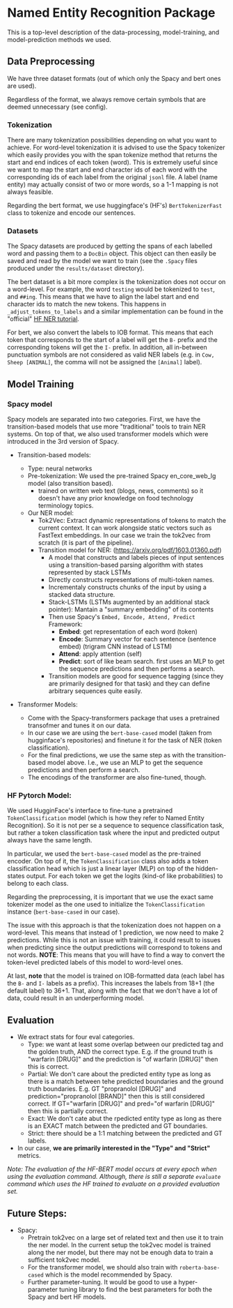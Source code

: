 # Named Entity Recognition Package

This is a top-level description of the data-processing, model-training, and model-prediction methods we used.

Data Preprocessing
--

We have three dataset formats (out of which only the Spacy and bert ones are used).

Regardless of the format, we always remove certain symbols that are deemed unnecessary (see config).

### Tokenization

There are many tokenization possibilities depending on what you want to achieve. For word-level tokenization it is
advised to use the Spacy tokenizer which easily provides you with the span tokenize method that returns the start and
end indices of each token (word). This is extremely useful since we want to map the start and end character ids of each
word with the corresponding ids of each label from the original `jsonl` file. A label (name entity) may actually consist
of two or more words, so a 1-1 mapping is not always feasible.

Regarding the bert format, we use huggingface's (HF's) `BertTokenizerFast` class to tokenize and encode our sentences.

### Datasets


The Spacy datasets are produced by getting the spans of each labelled word and passing them to a `DocBin` object.
This object can then easily be saved and read by the model we want to train (see the `.Spacy` files produced
under the `results/dataset` directory).

The bert dataset is a bit more complex is the tokenization does not occur on a word-level. For example, the
word `testing` would be tokenized to `test`, and `##ing`. This means that we have to align the label start and end
character ids to match the new tokens. This happens in `_adjust_tokens_to_labels` and a similar implementation can be
found in the "official" [HF NER tutorial](https://huggingface.co/docs/transformers/tasks/token_classification). 

For bert, we also convert the labels to IOB format. This means that each token that corresponds to the start of a label
will get the `B-` prefix and the corresponding tokens will get the `I-` prefix. In addition, all in-between punctuation
symbols are not considered as valid NER labels (e.g. in `Cow, Sheep [ANIMAL]`, the comma will not be assigned
the `[Animal]` label).

Model Training
--

### Spacy model

Spacy models are separated into two categories. First, we have the transition-based models that use more "traditional"
tools to train NER systems. On top of that, we also used transformer models which were introduced in the 3rd version
of Spacy.

- Transition-based models:
  - Type: neural networks
  - Pre-tokenization: We used the pre-trained Spacy en_core_web_lg model (also transition based).
    - trained on written web text (blogs, news, comments) so it doesn't have any prior knowledge on food technology
      terminology topics.
  - Our NER model:
    - Tok2Vec: Extract dynamic representations of tokens to match the current context. It can work alongside static
      vectors such as FastText embeddings. In our case we train the tok2vec from scratch (it is part of the pipeline).
    - Transition model for NER: (https://arxiv.org/pdf/1603.01360.pdf)
        - A model that constructs and labels pieces of input sentences using a transition-based parsing algorithm with
          states represented by stack LSTMs
        - Directly constructs representations of multi-token names.
        - Incrementaly constructs chunks of the input by using a stacked data structure.
        - Stack-LSTMs (LSTMs augmented by an additional stack pointer): Mantain a "summary embedding" of its contents
        - Then use Spacy's `Embed, Encode, Attend, Predict` Framework:
            - **Embed**: get representation of each word (token)
            - **Encode**: Summary vector for each sentence (sentence embed) (trigram CNN instead of LSTM)
            - **Attend**: apply attention (self)
            - **Predict**: sort of like beam search. first uses an MLP to get the sequence predictions and then
                           performs a search.
        - Transition models are good for sequence tagging (since they are primarily designed for that task) and they
          can define arbitrary sequences quite easily.
    
- Transformer Models:
    - Come with the Spacy-transformers package that uses a pretrained transofmer and tunes it on our data.
    - In our case we are using the `bert-base-cased` model (taken from hugginface's repositories) and finetune it for
      the task of NER (token classification).
    - For the final predictions, we use the same step as with the transition-based model above. I.e., we use an MLP to
      get the sequence predictions and then perform a search.
    - The encodings of the transformer are also fine-tuned, though.
    

### HF Pytorch Model:

We used HugginFace's interface to fine-tune a pretrained `TokenClassification` model (which is how they refer to
Named Entity Recognition). So it is not per se a sequence to sequence classification task, but rather a token
classification task where the input and predicted output always have the same length.

In particular, we used the `bert-base-cased` model as the pre-trained encoder. On top of it, the `TokenClassification`
class also adds a token classification head which is just a linear layer (MLP) on top of the hidden-states output.
For each token we get the logits (kind-of like probabilities) to belong to each class.

Regarding the preprocessing, it is important that we use the exact same tokenizer model as the one used to initialize
the `TokenClassification` instance (`bert-base-cased` in our case).

The issue with this approach is that the tokenization does not happen on a word-level. This means that instead
of 1 prediction, we now need to make 2 predictions. While this is not an issue with training, it could result to issues
when predicting since the output predictions will correspond to tokens and not words. **NOTE**: This means that you will
have to find a way to convert the token-level predicted labels of this model to word-level ones.

At last, **note** that the model is trained on IOB-formatted data (each label has the `B-` and `I-` labels as a prefix).
This increases the labels from 18+1 (the default label) to 36+1. That, along with the fact that we don't have a lot of
data, could result in an underperforming model.


Evaluation
--

  - We extract stats for four eval categories.
    - Type: we want at least some overlap between our predicted tag and the golden truth, AND the correct type. E.g. if
      the ground truth is "warfarin [DRUG]" and the prediction is "of warfarin [DRUG]" then this is correct.
    - Partial: We don't care about the predicted entity type as long as there is a match between tehe predicted
      boundaries and the ground truth boundaries. E.g. GT "propranolol [DRUG]" and prediction="propranolol [BRAND]" then
      this is still considered correct. If GT="warfarin [DRUG]" and pred="of warfarin [DRUG]" then this is partially correct.
    - Exact: We don't cate abut the rpedicted entity type as long as there is an EXACT match between the predicted
      and GT boundaries.
    - Strict: there should be a 1:1 matching between the predicted and GT labels.
  - In our case, **we are primarily interested in the "Type" and "Strict"** metrics.

*Note: The evaluation of the HF-BERT model occurs at every epoch when using the evaluation command. Although, there is still a separate `evaluate` command which uses the HF trained to evaluate on a provided evaluation set.*

## Future Steps:

- Spacy:
    - Pretrain tok2vec on a large set of related text and then use it to train the ner model. In the current setup the
      tok2vec model is trained along the ner model, but there may not be enough data to train a sufficient tok2vec model.
    - For the transformer model, we should also train with `roberta-base-cased` which is the model recommended by Spacy.
    - Further parameter-tuning. It would be good to use a hyper-parameter tuning library to find the best parameters for
      both the Spacy and bert HF models.